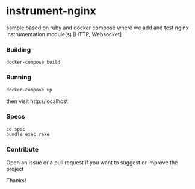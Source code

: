 # instrument-nginx

sample based on ruby and docker compose where we add and test nginx instrumentation module(s) [HTTP, Websocket]


### Building

    docker-compose build
    
    
### Running

    docker-compose up 
    

then visit http://localhost


### Specs

    cd spec
    bundle exec rake
    
### Contribute

Open an issue or a pull request if you want to suggest or improve the project


Thanks!
    

